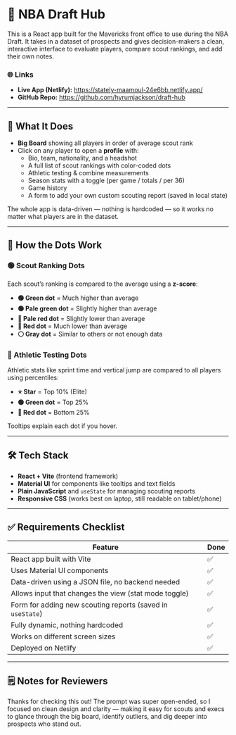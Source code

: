 # 🏀 NBA Draft Hub

This is a React app built for the Mavericks front office to use during the NBA Draft. It takes in a dataset of prospects and gives decision-makers a clean, interactive interface to evaluate players, compare scout rankings, and add their own notes.

### 🌐 Links
- **Live App (Netlify):** https://stately-maamoul-24e6bb.netlify.app/
- **GitHub Repo:** https://github.com/hyrumjackson/draft-hub

---

## 🧠 What It Does

- **Big Board** showing all players in order of average scout rank
- Click on any player to open a **profile** with:
  - Bio, team, nationality, and a headshot
  - A full list of scout rankings with color-coded dots
  - Athletic testing & combine measurements
  - Season stats with a toggle (per game / totals / per 36)
  - Game history
  - A form to add your own custom scouting report (saved in local state)

The whole app is data-driven — nothing is hardcoded — so it works no matter what players are in the dataset.

---

## 🧮 How the Dots Work

### 🟢 Scout Ranking Dots
Each scout’s ranking is compared to the average using a **z-score**:

- **🟢 Green dot** = Much higher than average  
- **🟢 Pale green dot** = Slightly higher than average  
- **🔴 Pale red dot** = Slightly lower than average  
- **🔴 Red dot** = Much lower than average  
- **⚪ Gray dot** = Similar to others or not enough data  

### 🏃 Athletic Testing Dots
Athletic stats like sprint time and vertical jump are compared to all players using percentiles:

- **⭐ Star** = Top 10% (Elite)
- **🟢 Green dot** = Top 25%
- **🔴 Red dot** = Bottom 25%

Tooltips explain each dot if you hover.

---

## 🛠 Tech Stack

- **React + Vite** (frontend framework)
- **Material UI** for components like tooltips and text fields
- **Plain JavaScript** and `useState` for managing scouting reports
- **Responsive CSS** (works best on laptop, still readable on tablet/phone)

---

## ✅ Requirements Checklist

| Feature                                                   | Done |
|-----------------------------------------------------------|------|
| React app built with Vite                                 | ✅   |
| Uses Material UI components                               | ✅   |
| Data-driven using a JSON file, no backend needed          | ✅   |
| Allows input that changes the view (stat mode toggle)     | ✅   |
| Form for adding new scouting reports (saved in `useState`) | ✅   |
| Fully dynamic, nothing hardcoded                          | ✅   |
| Works on different screen sizes                           | ✅   |
| Deployed on Netlify                                       | ✅   |

---

## 🗒️ Notes for Reviewers

Thanks for checking this out! The prompt was super open-ended, so I focused on clean design and clarity — making it easy for scouts and execs to glance through the big board, identify outliers, and dig deeper into prospects who stand out.